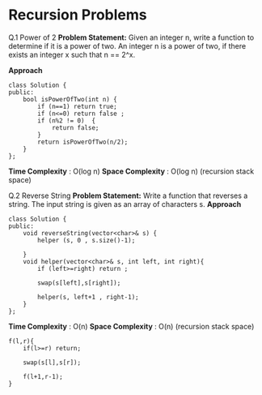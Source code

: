 # Recursion Problems 


Q.1 Power of 2
**Problem Statement:** Given an integer n, write a function to determine if it is a power of two. An integer n is a power of two, if there exists an integer x such that n == 2^x.

**Approach** 

```
class Solution {
public:
    bool isPowerOfTwo(int n) {  
        if (n==1) return true;           
        if (n<=0) return false ;
        if (n%2 != 0)  {
            return false;
        }
        return isPowerOfTwo(n/2);
    }
};
```
**Time Complexity** : O(log n) 
**Space Complexity**  : O(log n) (recursion stack space)

Q.2 Reverse String
**Problem Statement:** Write a function that reverses a string. The input string is given as an array of characters s.
**Approach** 

```
class Solution {
public:
    void reverseString(vector<char>& s) {
        helper (s, 0 , s.size()-1);
        
    }
    void helper(vector<char>& s, int left, int right){
        if (left>=right) return ;

        swap(s[left],s[right]);

        helper(s, left+1 , right-1);
    }
};
```
**Time Complexity** : O(n) 
**Space Complexity**  : O(n) (recursion stack space)

```
f(l,r){
    if(l>=r) return;

    swap(s[l],s[r]);

    f(l+1,r-1);
}
```